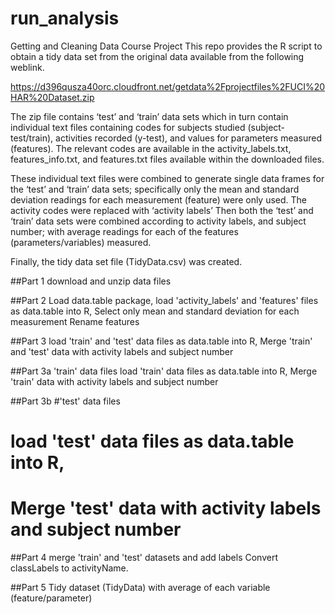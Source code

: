 # run_analysis
Getting and Cleaning Data Course Project
This repo provides the R script to obtain a tidy data set from the original data available from the following weblink.

https://d396qusza40orc.cloudfront.net/getdata%2Fprojectfiles%2FUCI%20HAR%20Dataset.zip 

The zip file contains ‘test’ and ‘train’ data sets which in turn contain individual text files containing codes for subjects studied (subject-test/train), activities recorded (y-test), and values for parameters measured (features). The relevant codes are available in the activity_labels.txt, features_info.txt, and features.txt files available within the downloaded files.

These individual text files were combined to generate single data frames for the ‘test’ and ‘train’ data sets; specifically only the mean and standard deviation readings for each measurement (feature) were only used. The activity codes were replaced with ‘activity labels’ Then both the ‘test’ and ‘train’ data sets were combined according to activity labels, and subject number; with average readings for each of the features (parameters/variables) measured.

Finally, the tidy data set file (TidyData.csv) was created.

##Part 1
download and unzip data files

##Part 2
Load data.table package, load 'activity_labels' and 'features' files as data.table into R, 
Select only mean and standard deviation for each measurement
Rename features

##Part 3
load 'train' and 'test' data files as data.table into R,
Merge 'train' and 'test' data with activity labels and subject number

##Part 3a
'train' data files
load 'train' data files as data.table into R,
Merge 'train' data with activity labels and subject number

##Part 3b
#'test' data files
# load 'test' data files as data.table into R,
# Merge 'test' data with activity labels and subject number

##Part 4
merge 'train' and 'test' datasets and add labels
Convert classLabels to activityName.

##Part 5
Tidy dataset (TidyData) with average of each variable (feature/parameter)
